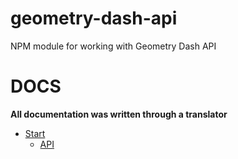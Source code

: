 # geometry-dash-api
NPM module for working with Geometry Dash API
# DOCS
 **All documentation was written through a translator**
* [Start](https://github.com/fakemancat/geometry-dash-api/blob/master/docs/start.md)
  * [API](https://github.com/fakemancat/geometry-dash-api/blob/master/docs/API.md)
#
